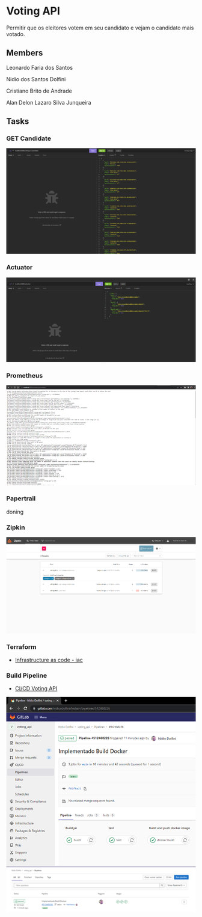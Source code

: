 # Voting API
Permitir que os eleitores votem em seu candidato e vejam o candidato mais votado.

## Members

Leonardo Faria dos Santos

Nidio dos Santos Dolfini

Cristiano Brito de Andrade

Alan Delon Lazaro Silva Junqueira

## Tasks

### GET Candidate
<img src="evidencias/GET%20CANDIDATOS.png" alt="Candidates List">

### Actuator
<img src="evidencias/Actuator.png" alt="Actuator">

### Prometheus
<img src="evidencias/prometheus-integration.png" alt="Prometheus Integration">

### Papertrail
doning

### Zipkin
<img src="evidencias/Zipkim.png" alt="Zipkin is a distributed tracing system">

### Terraform
- [Infrastructure as code - iac](https://github.com/leonardofaria00/voting-api/tree/iac-voting-api)

### Build Pipeline
- [CI/CD Voting API](https://gitlab.com/nidiosdolfini/teste)

<img src="evidencias/pipeline-docker.png" alt="Pipeline Docker">

<img src="evidencias/pipeline-passed.png" alt="Pipeline Finished">
